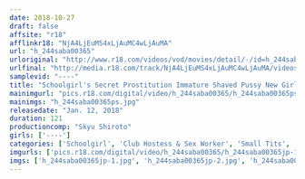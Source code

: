 ```yaml
---
date: 2018-10-27
draft: false
affsite: "r18"
afflinkr18: "NjA4LjEuMS4xLjAuMC4wLjAuMA"
url: "h_244saba00365"
urloriginal: "http://www.r18.com/videos/vod/movies/detail/-/id=h_244saba00365"
urlfinal: "http://media.r18.com/track/NjA4LjEuMS4xLjAuMC4wLjAuMA/videos/vod/movies/detail/-/id=h_244saba00365"
samplevid: "----"
title: "Schoolgirl's Secret Prostitution Immature Shaved Pussy New Girl's Only Creampie Raw Footage 1"
mainimgurl: "pics.r18.com/digital/video/h_244saba00365/h_244saba00365ps.jpg"
mainimgs: "h_244saba00365ps.jpg"
releasedate: "Jan. 12, 2018"
duration: 121
productioncomp: "Skyu Shiroto"
girls: ['----']
categories: ['Schoolgirl', 'Club Hostess & Sex Worker', 'Small Tits', 'Slender', 'School Uniform', 'Shaved Pussy', 'Hi-Def']
imgurls: ['pics.r18.com/digital/video/h_244saba00365/h_244saba00365jp-1.jpg', 'pics.r18.com/digital/video/h_244saba00365/h_244saba00365jp-2.jpg', 'pics.r18.com/digital/video/h_244saba00365/h_244saba00365jp-3.jpg', 'pics.r18.com/digital/video/h_244saba00365/h_244saba00365jp-4.jpg', 'pics.r18.com/digital/video/h_244saba00365/h_244saba00365jp-5.jpg', 'pics.r18.com/digital/video/h_244saba00365/h_244saba00365jp-6.jpg', 'pics.r18.com/digital/video/h_244saba00365/h_244saba00365jp-7.jpg', 'pics.r18.com/digital/video/h_244saba00365/h_244saba00365jp-8.jpg', 'pics.r18.com/digital/video/h_244saba00365/h_244saba00365jp-9.jpg', 'pics.r18.com/digital/video/h_244saba00365/h_244saba00365jp-10.jpg', 'pics.r18.com/digital/video/h_244saba00365/h_244saba00365jp-11.jpg', 'pics.r18.com/digital/video/h_244saba00365/h_244saba00365jp-12.jpg', 'pics.r18.com/digital/video/h_244saba00365/h_244saba00365jp-13.jpg', 'pics.r18.com/digital/video/h_244saba00365/h_244saba00365jp-14.jpg', 'pics.r18.com/digital/video/h_244saba00365/h_244saba00365jp-15.jpg', 'pics.r18.com/digital/video/h_244saba00365/h_244saba00365jp-16.jpg', 'pics.r18.com/digital/video/h_244saba00365/h_244saba00365jp-17.jpg', 'pics.r18.com/digital/video/h_244saba00365/h_244saba00365jp-18.jpg', 'pics.r18.com/digital/video/h_244saba00365/h_244saba00365jp-19.jpg', 'pics.r18.com/digital/video/h_244saba00365/h_244saba00365jp-20.jpg']
imgs: ['h_244saba00365jp-1.jpg', 'h_244saba00365jp-2.jpg', 'h_244saba00365jp-3.jpg', 'h_244saba00365jp-4.jpg', 'h_244saba00365jp-5.jpg', 'h_244saba00365jp-6.jpg', 'h_244saba00365jp-7.jpg', 'h_244saba00365jp-8.jpg', 'h_244saba00365jp-9.jpg', 'h_244saba00365jp-10.jpg', 'h_244saba00365jp-11.jpg', 'h_244saba00365jp-12.jpg', 'h_244saba00365jp-13.jpg', 'h_244saba00365jp-14.jpg', 'h_244saba00365jp-15.jpg', 'h_244saba00365jp-16.jpg', 'h_244saba00365jp-17.jpg', 'h_244saba00365jp-18.jpg', 'h_244saba00365jp-19.jpg', 'h_244saba00365jp-20.jpg']
---
```

